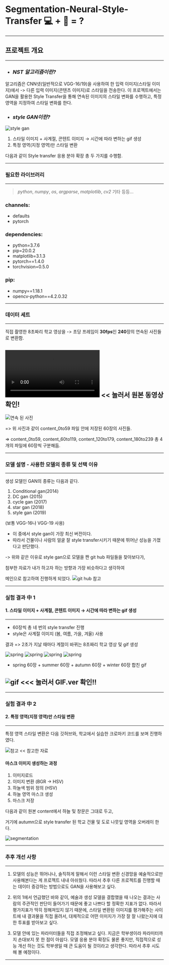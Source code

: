 # Segmentation-Neural-Style-Transfer 💻 + 🎨 = ?
- - -

## 프로젝트 개요
- - -
+ ### *NST 알고리즘이란?*
알고리즘은 CNN넷(일반적으로 VGG-16/19)을 사용하여 한 입력 이미지(스타일 이미지)에서 -> 다른 입력 이미지(콘텐츠 이미지)로 스타일을 전송한다.
이 프로젝트에서는 GAN을 활용한 Style Transfer을 통해 연속된 이미지의 스타일 변화를 수행하고, 특정 영역을 지정하여 스타일 변화를 한다. 

+ ### *style GAN이란?*
![style gan](https://github.com/ryu020619/Segmentation-Neural-Style-Transfer1/blob/main/image.png)

1. 스타일 이미지 + 사계절, 콘텐트 이미지 → 시간에 따라 변하는 gif 생성
2. 특정 영역(지정 영역)만 스타일 변환

   
다음과 같이 Style transfer 응용 분야 확장 총 두 가지를 수행함.


- - -
### 필요한 라이브러리 
- - - 
> *python*,  *numpy*, *os*, *argparse*, *matplotlib*, *cv2* 기타 등등...

### channels:
  - defaults
  - pytorch
    
### dependencies:
  - python=3.7.6
  - pip=20.0.2
  - matplotlib=3.1.3
  - pytorch==1.4.0
  - torchvision=0.5.0

### pip:
  - numpy==1.18.1
  - opencv-python==4.2.0.32
- - -
### 데이터 세트
- - -
직접 촬영한 8초짜리 학교 영상을 -> 초당 프레임이 **30fps**인 **240**장의 연속된 사진들로 변환함.

## ![학교 영상](https://github.com/ryu020619/Segmentation-Neural-Style-Transfer1/blob/main/ky_school.mov) << 눌러서 원본 동영상 확인!


![연속 된 사진](https://github.com/ryu020619/Segmentation-Neural-Style-Transfer1/blob/main/ex_content.png)




=> 위 사진과 같이 content_0to59 파일 안에 저장된 60장의 사진들.

=> content_0to59, content_60to119, content_120to179, content_180to239 총 4개의 파일에 60장씩 구분해둠.

- - -
### 모델 설명 - 사용한 모델의 종류 및 선택 이유
- - -
생성 모델인 GAN의 종류는 다음과 같다.
1. Conditional gan(2014)
2. DC gan (2015)
3. cycle gan (2017)
4. star gan (2018)
5. style gan (2019)


(보통 VGG-16나 VGG-19 사용)

+ 이 중에서 style gan이 가장 최신 버전이다.
+ 따라서 건물이나 사람의 얼굴 잘 style transfer시키기 때문에 뛰어난 성능을 가졌다고 판단했다. 

-> 위와 같은 이유로
style gan으로 모델을 짠 git hub 파일들을 찾아보다가,

첨부한 자료가 내가 하고자 하는 방향과 가장 비슷하다고 생각하여

메인으로 참고하여 진행하게 되었다.  ![git hub 참고](https://github.com/gordicaleksa/pytorch-neural-style-transfer)
- - -
### 실험 결과 中 1
#### 1. 스타일 이미지 + 사계절, 콘텐트 이미지 → 시간에 따라 변하는 gif 생성
- - -
       
+ 60장씩 총 네 번의 style transfer 진행
+ style은 사계절 이미지 (봄, 여름, 가을, 겨울) 사용
                                                          
결과 => 2초가 지날 때마다 계절이 바뀌는 8초짜리 학교 영상 및 gif 생성

![spring](https://github.com/ryu020619/Segmentation-Neural-Style-Transfer1/blob/main/spring.png)
![spring](https://github.com/ryu020619/Segmentation-Neural-Style-Transfer1/blob/main/summer.png)
![spring](https://github.com/ryu020619/Segmentation-Neural-Style-Transfer1/blob/main/autumn.png)
![spring](https://github.com/ryu020619/Segmentation-Neural-Style-Transfer1/blob/main/winter.png)

+ spring 60장 + summer 60장 + autumn 60장 + winter 60장 합친 gif 

## **![gif](https://github.com/ryu020619/Segmentation-Neural-Style-Transfer1/assets/144203528/9db85a86-51c4-4c5a-9df4-6efbb4ee6174) <<< 눌러서 GIF.ver 확인!!**

- - -
### 실험 결과 中 2
#### 2. 특정 영역(지정 영역)만 스타일 변환
- - -

특정 영역 스타일 변환은 다음 깃허브와, 학교에서 실습한 크로마키 코드를 보며 진행하였다.

![참고](https://github.com/margaretmz/segmentation-style-transfer?tab=readme-ov-file) << 참고한 자료

#### 마스크 이미지 생성하는 과정
1. 이미지로드
2. 이미지 변환 (BGR -> HSV)
3. 하늘색 범위 정의 (HSV)
4. 하늘 영역 마스크 생성
5. 마스크 저장

다음과 같이 원본 content에서 하늘 및 창문은 그대로 두고,

거기에 autumn으로 style transfer 된 학교 건물 및 도로 나뭇잎 영역을 오버레이 한다.

![segmentation](https://github.com/ryu020619/Segmentation-Neural-Style-Transfer1/blob/main/Segmentation.png)

- - -
### 추후 개선 사항
- - -
1. 모델의 성능은 뛰어나나, 솔직하게 말해서 이런 스타일 변환 신경망을 예술적으로만 사용해본다는 게 프로젝트 내내 아쉬웠다. 따라서 추후 다른 프로젝트를 진행할 때는 데이터 증강하는 방법으로도 GAN을 사용해보고 싶다. 


2. 위의 1에서 언급했던 바와 같이, 예술과 생성 모델을 결합했을 때 나오는 결과는 사람의 주관적인 판단이 들어가기 때문에 좋고 나쁘다 할 정확한 지표가 없다. 따라서 평가지표가 딱히 정해져있지 않기 때문에, 스타일 변환된 이미지를 평가해주는 사이트에 내 결과물을 직접 올려서, 대체적으로 어떤 이미지가 가장 잘 잘 나왔는지에 대한 투표를 받아보고 싶다.


3. 모델 안에 있는 파라미터들을 직접 조정해보고 싶다. 지금은 학부생이라 파라미터까지 손대보지 못 한 점이 아쉽다. 모델 응용 분야 확장도 물론 좋지만, 직접적으로 성능 개선 하는 것도 학부생일 때 큰 도움이 될 것이라고 생각한다. 따라서 추후 시도해 볼 예정이다.

- - - 


